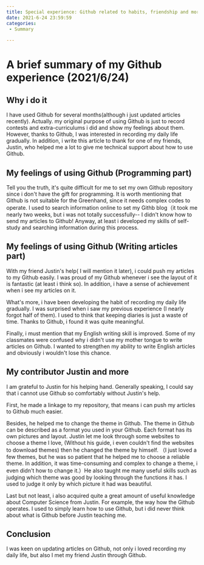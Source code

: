 ```yaml
---
title: Special experience: Github related to habits, friendship and more
date: 2021-6-24 23:59:59
categories:
 - Summary
 
---
```


# A brief summary of my Github experience (2021/6/24)

## Why i do it

I have used Github for several months(although i just updated articles recently). Actually. my original purpose of using Github is just to record contests and extra-curriculums i did and show my feelings about them. However, thanks to Github, I was interested in recording my daily life gradually. In addition, i write this article to thank for one of my friends, Justin, who helped me a lot to give me technical support about how to use Github.

## My feelings of using Github (Programming part)

Tell you the truth, it's quite difficult for me to set my own Github repository since i don't have the gift for programming. It is worth mentioning that Github is not suitable for the Greenhand, since it needs complex codes to operate. I used to search information online to set my Githb blog（it took me nearly two weeks, but i was not totally successfully-- I didn't know how to send my articles to Github! Anyway, at least i developed my skills of self-study and searching information during this process.

## My feelings of using Github (Writing articles part)

With my friend Justin's help( I will mention it later), i could push my articles to my Github easily. I was proud of my Github whenever i see the layout of it is fantastic (at least i think so). In addition, i have a sense of achievement when i see my articles on it.

What's more, i have been developing the habit of recording my daily life gradually. I was surprised when i saw my previous experience (I nearly forgot half of them). I used to think that keeping diaries is just a waste of time. Thanks to Github, i found it was quite meaningful.

Finally, i must mention that my English writing skill is improved. Some of my classmates were confused why i didn't use my mother tongue to write articles on Github. I wanted to strengthen my ability to write English articles and obviously i wouldn't lose this chance.

## My contributor Justin and more 

I am grateful to Justin for his helping hand. Generally speaking, I could say that i cannot use Github so comfortably without Justin's help. 

First, he made a linkage to my repository, that means i can push my articles to Github much easier. 

Besides, he helped me to change the theme in Github. The theme in Github can be described as a format you used in your Github. Each format has its own pictures and layout. Justin let me look through some websites to choose a theme l love, (Without his guide, i even couldn't find the websites to download themes) then he changed the theme by himself. （I just loved a few themes, but he was so patient that he helped me to choose a reliable theme. In addition, it was time-consuming and complex to change a theme, i even didn't how to change it.）He also taught me many useful skills such as judging which theme was good by looking through the functions it has. I used to judge it only by which picture it had was beautiful.

Last but not least, i also acquired quite a great amount of useful knowledge about Computer Science from Justin. For example, the way how the Github operates. I used to simply learn how to use Github, but i did never think about what is Github before Justin teaching me.

## Conclusion

I was keen on updating articles on Github, not only i loved recording my daily life, but also I met my friend Justin through Github.
